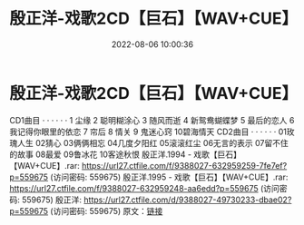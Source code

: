 ﻿---
title: 殷正洋-戏歌2CD【巨石】【WAV+CUE】
date: 2022-08-06 10:00:36
categories: WAV车载音乐、镜像
tags: 华语中文
---
# 殷正洋-戏歌2CD【巨石】【WAV+CUE】

CD1曲目
· · · · · ·
1 尘缘
2 聪明糊涂心
3 随风而逝
4 新鸳鸯蝴蝶梦
5 最后的恋人
6 我记得你眼里的依恋
7 帘后
8 情关
9 鬼迷心窍
10碧海情天
CD2曲目
· · · · · ·
01玫瑰人生
02猜心
03俩俩相忘
04几度夕阳红
05滚滚红尘
06无言的表示
07留不住的故事
08最爱
09鲁冰花
10客途秋恨
殷正洋.1994 - 戏歌【巨石】【WAV+CUE】.rar: https://url27.ctfile.com/f/9388027-632959259-7fe7ef?p=559675
(访问密码: 559675)
殷正洋.1995 - 戏歌【巨石】【WAV+CUE】.rar: https://url27.ctfile.com/f/9388027-632959248-aa6edd?p=559675
(访问密码: 559675)
殷正洋: https://url27.ctfile.com/d/9388027-49730233-dbae02?p=559675
(访问密码: 559675)
原文：[链接](https://blog.sina.com.cn/s/blog_1647c7e7601030yqd.html)